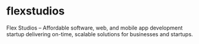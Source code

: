 # flexstudios
Flex Studios – Affordable software, web, and mobile app development startup delivering on-time, scalable solutions for businesses and startups.
